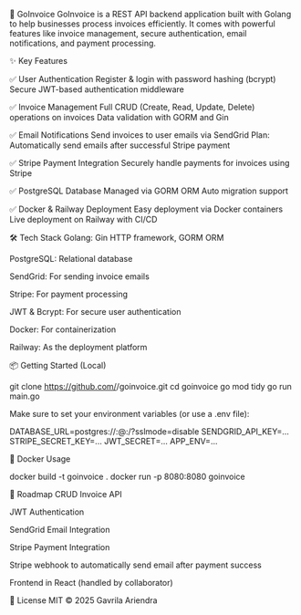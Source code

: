 🚀 GoInvoice
GoInvoice is a REST API backend application built with Golang to help businesses process invoices efficiently.
It comes with powerful features like invoice management, secure authentication, email notifications, and payment processing.

✨ Key Features

✅ User Authentication
Register & login with password hashing (bcrypt)
Secure JWT-based authentication middleware

✅ Invoice Management
Full CRUD (Create, Read, Update, Delete) operations on invoices
Data validation with GORM and Gin

✅ Email Notifications
Send invoices to user emails via SendGrid
Plan: Automatically send emails after successful Stripe payment

✅ Stripe Payment Integration
Securely handle payments for invoices using Stripe

✅ PostgreSQL Database
Managed via GORM ORM
Auto migration support

✅ Docker & Railway Deployment
Easy deployment via Docker containers
Live deployment on Railway with CI/CD

🛠️ Tech Stack
Golang: Gin HTTP framework, GORM ORM

PostgreSQL: Relational database

SendGrid: For sending invoice emails

Stripe: For payment processing

JWT & Bcrypt: For secure user authentication

Docker: For containerization

Railway: As the deployment platform


📦 Getting Started (Local)

git clone https://github.com/<your-username>/goinvoice.git
cd goinvoice
go mod tidy
go run main.go


Make sure to set your environment variables (or use a .env file):

DATABASE_URL=postgres://<user>:<password>@<host>:<port>/<db>?sslmode=disable
SENDGRID_API_KEY=...
STRIPE_SECRET_KEY=...
JWT_SECRET=...
APP_ENV=...

🚀 Docker Usage

docker build -t goinvoice .
docker run -p 8080:8080 goinvoice

🎯 Roadmap
 CRUD Invoice API

 JWT Authentication

 SendGrid Email Integration

 Stripe Payment Integration

 Stripe webhook to automatically send email after payment success

 Frontend in React (handled by collaborator)

📝 License
MIT © 2025 Gavrila Ariendra
